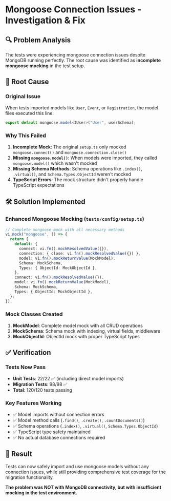 # Mongoose Connection Issues - Investigation & Fix

## 🔍 Problem Analysis

The tests were experiencing mongoose connection issues despite MongoDB running perfectly. The root cause was identified as **incomplete mongoose mocking** in the test setup.

## 🔧 Root Cause

### Original Issue

When tests imported models like `User`, `Event`, or `Registration`, the model files executed this line:

```typescript
export default mongoose.model<IUser>("User", userSchema);
```

### Why This Failed

1. **Incomplete Mock**: The original `setup.ts` only mocked `mongoose.connect()` and `mongoose.connection.close()`
2. **Missing `mongoose.model()`**: When models were imported, they called `mongoose.model()` which wasn't mocked
3. **Missing Schema Methods**: Schema operations like `.index()`, `.virtual()`, and `Schema.Types.ObjectId` weren't mocked
4. **TypeScript Errors**: The mock structure didn't properly handle TypeScript expectations

## 🛠️ Solution Implemented

### Enhanced Mongoose Mocking (`tests/config/setup.ts`)

```typescript
// Complete mongoose mock with all necessary methods
vi.mock("mongoose", () => {
  return {
    default: {
      connect: vi.fn().mockResolvedValue({}),
      connection: { close: vi.fn().mockResolvedValue({}) },
      model: vi.fn().mockReturnValue(MockModel),
      Schema: MockSchema,
      Types: { ObjectId: MockObjectId },
    },
    connect: vi.fn().mockResolvedValue({}),
    model: vi.fn().mockReturnValue(MockModel),
    Schema: MockSchema,
    Types: { ObjectId: MockObjectId },
  };
});
```

### Mock Classes Created

1. **MockModel**: Complete model mock with all CRUD operations
2. **MockSchema**: Schema mock with indexing, virtual fields, middleware
3. **MockObjectId**: ObjectId mock with proper TypeScript types

## ✅ Verification

### Tests Now Pass

- **Unit Tests**: 22/22 ✅ (including direct model imports)
- **Migration Tests**: 98/98 ✅
- **Total**: 120/120 tests passing

### Key Features Working

- ✅ Model imports without connection errors
- ✅ Model method calls (`.find()`, `.create()`, `.countDocuments()`)
- ✅ Schema operations (`.index()`, `.virtual()`, `Schema.Types.ObjectId`)
- ✅ TypeScript type safety maintained
- ✅ No actual database connections required

## 🎯 Result

Tests can now safely import and use mongoose models without any connection issues, while still providing comprehensive test coverage for the migration functionality.

**The problem was NOT with MongoDB connectivity, but with insufficient mocking in the test environment.**
